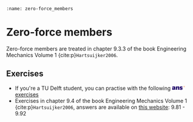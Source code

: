 ```{index} Zero-force members
:name: zero-force_members
```
# Zero-force members

Zero-force members are treated in chapter 9.3.3 of the book Engineering Mechanics Volume 1 {cite:p}`Hartsuijker2006`.

## Exercises
- If you're a TU Delft student, you can practise with the following [<img height="12px" src="../../images/ANS.svg" alt="ANS"> exercises](https://ans.app/digital_test/assignments/1090118/results/new)
- Exercises in chapter 9.4 of the book Engineering Mechanics Volume 1 {cite:p}`Hartsuijker2006`, answers are available on [this website](https://icozct.tudelft.nl/TUD_CT/bookanswers/vol1/Chapter9/): 9.81 - 9.92